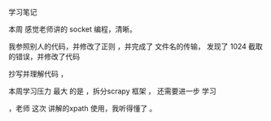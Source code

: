 学习笔记


本周 感觉老师讲的 socket 编程，清晰。

我参照别人的代码，并修改了正则 ，并完成了 文件名的传输，
发现了 1024 截取的错误，并修改了代码

抄写并理解代码 ，


本周学习压力 最大 的是 ，拆分scrapy 框架 ，
还需要进一步 学习 


，老师 这次 讲解的xpath 使用，我听得懂了 。